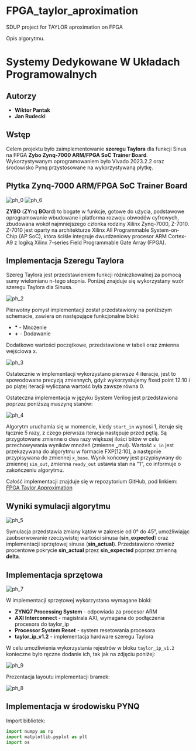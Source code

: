 # FPGA_taylor_aproximation
SDUP project for TAYLOR aproximation on FPGA


Opis algorytmu.

# Systemy Dedykowane W Układach Programowalnych

## Autorzy
* **Wiktor Pantak**
* **Jan Rudecki**

## Wstęp

Celem projektu było zaimplementowanie **szeregu Taylora** dla funkcji Sinus na FPGA **Zybo Zynq-7000 ARM/FPGA SoC Trainer Board**. Wykorzystywanym oprogramowaniem było Vivado 2023.2.2 oraz środowisko Pynq przystosowane na wykorzystywaną płytkę.

## Płytka Zynq-7000 ARM/FPGA SoC Trainer Board

![ph_0](photos/ph_0.png)
![ph_6](photos/ph_6.png)

__ZYBO__ (**ZY**nq **BO**ard) to bogate w funkcje, gotowe do użycia, podstawowe oprogramowanie wbudowane i platforma rozwoju obwodów cyfrowych, zbudowana wokół najmniejszego członka rodziny Xilinx Zynq-7000, Z-7010. Z-7010 jest oparty na architekturze Xilinx All Programmable System-on-Chip (AP SoC), która ściśle integruje dwurdzeniowy procesor ARM Cortex-A9 z logiką Xilinx 7-series Field Programmable Gate Array (FPGA).

## Implementacja Szeregu Taylora

Szereg Taylora jest przedstawieniem funkcji różniczkowalnej za pomocą sumy wielomianu n-tego stopnia. Poniżej znajduje się wykorzystany wzór szeregu Taylora dla Sinusa.

![ph_2](photos/ph_2.png)

Pierwotny pomysł implementacji został przedstawiony na poniższym schemacie, zawiera on następujące funkcjonalne bloki:

* __*__    - Mnożenie
* __+__    - Dodawanie

Dodatkowo wartości początkowe, przedstawione w tabeli oraz zmienna wejściowa x.

![ph_3](photos/ph_3.png)

Ostatecznie w implementacji wykorzystano pierwsze 4 iteracje, jest to spowodowane precyzją zmiennych, gdyż wykorzystujemy fixed point 12:10 i po piątej iteracji wyliczana wartość była zawsze równa 0.

Ostateczna implementacja w języku System Verilog jest przedstawiona poprzez poniższą maszynę stanów:

![ph_4](photos/ph_4.png)

Algorytm uruchamia się w momencie, kiedy `start_in` wynosi 1, iteruje się łącznie 5 razy, z czego pierwsza iteracja następuje przed pętlą. Są przygotowane zmienne o dwa razy większej ilości bitów w celu przechowywania wyników mnożeń (zmienne _mul). Wartość `x_in` jest przekazywana do algorytmu w formacie FXP[12:10], a następnie przypisywana do zmiennej `x_base`. Wynik końcowy jest przypisywany do zmiennej `sin_out`, zmienna `ready_out` ustawia stan na "1", co informuje o zakończeniu algorytmu.

Całość implementacji znajduje się w repozytorium GitHub, pod linkiem: [FPGA Taylor Approximation](https://github.com/janek252/FPGA_taylor_aproximation.git)

## Wyniki symulacji algorytmu

![ph_5](photos/ph_5.png)

Symulacja przedstawia zmiany kątów w zakresie od 0° do 45°, umożliwiając zaobserwowanie rzeczywistej wartości sinusa (**sin_expected**) oraz implementacji sprzętowej sinusa (**sin_actual**). Przedstawiono również procentowe pokrycie **sin_actual** przez **sin_expected** poprzez zmienną **delta**.

## Implementacja sprzętowa

![ph_7](photos/ph_7.png)

W implementacji sprzętowej wykorzystano wymagane bloki:
* **ZYNQ7 Processing System** - odpowiada za procesor ARM 
* **AXI Interconnect** - magistrala AXI, wymagana do podłączenia procesora do taylor_ip
* **Processor System Reset** - system resetowania procesora
* **taylor_ip_v1.2** - implementacja hardware szeregu Taylora

W celu umożliwienia wykorzystania rejestrów w bloku `taylor_ip_v1.2` konieczne było ręczne dodanie ich, tak jak na zdjęciu poniżej:

![ph_9](photos/ph_9.png)

Prezentacja layoutu implementacji bramek:

![ph_8](photos/ph_8.png)

## Implementacja w środowisku PYNQ

Import bibliotek:

```python
import numpy as np
import matplotlib.pyplot as plt
import os
